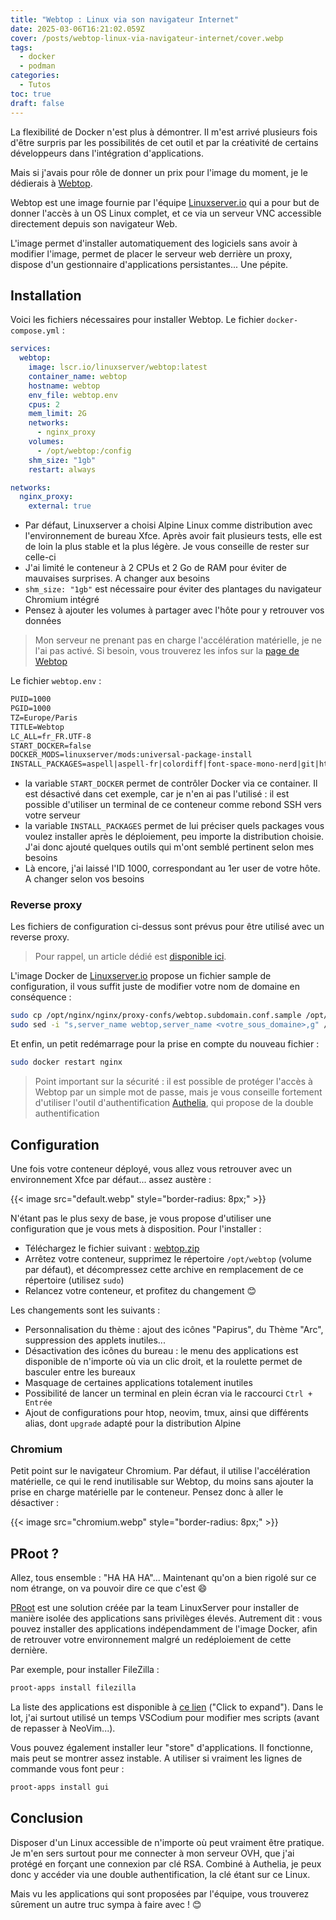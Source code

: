 ```yaml
---
title: "Webtop : Linux via son navigateur Internet"
date: 2025-03-06T16:21:02.059Z
cover: /posts/webtop-linux-via-navigateur-internet/cover.webp
tags:
  - docker
  - podman
categories:
  - Tutos
toc: true
draft: false
---
```


La flexibilité de Docker n'est plus à démontrer. Il m'est arrivé plusieurs fois d'être surpris par les possibilités de cet outil et par la créativité de certains développeurs dans l'intégration d'applications.

Mais si j'avais pour rôle de donner un prix pour l'image du moment, je le dédierais à [Webtop](https://docs.linuxserver.io/images/docker-webtop/).

Webtop est une image fournie par l'équipe [Linuxserver.io](https://www.linuxserver.io/) qui a pour but de donner l'accès à un OS Linux complet, et ce via un serveur VNC accessible directement depuis son navigateur Web.

L'image permet d'installer automatiquement des logiciels sans avoir à modifier l'image, permet de placer le serveur web derrière un proxy, dispose d'un gestionnaire d'applications persistantes... Une pépite.

## Installation

Voici les fichiers nécessaires pour installer Webtop. Le fichier `docker-compose.yml` :

```yml
services:
  webtop:
    image: lscr.io/linuxserver/webtop:latest
    container_name: webtop
    hostname: webtop
    env_file: webtop.env
    cpus: 2
    mem_limit: 2G
    networks:
      - nginx_proxy
    volumes:
      - /opt/webtop:/config
    shm_size: "1gb"
    restart: always

networks:
  nginx_proxy:
    external: true
```

- Par défaut, Linuxserver a choisi Alpine Linux comme distribution avec l'environnement de bureau Xfce. Après avoir fait plusieurs tests, elle est de loin la plus stable et la plus légère. Je vous conseille de rester sur celle-ci
- J'ai limité le conteneur à 2 CPUs et 2 Go de RAM pour éviter de mauvaises surprises. A changer aux besoins
- `shm_size: "1gb"` est nécessaire pour éviter des plantages du navigateur Chromium intégré
- Pensez à ajouter les volumes à partager avec l'hôte pour y retrouver vos données

> Mon serveur ne prenant pas en charge l'accélération matérielle, je ne l'ai pas activé. Si besoin, vous trouverez les infos sur la [page de Webtop](https://docs.linuxserver.io/images/docker-webtop/)

Le fichier `webtop.env` :

```txt
PUID=1000
PGID=1000
TZ=Europe/Paris
TITLE=Webtop
LC_ALL=fr_FR.UTF-8
START_DOCKER=false
DOCKER_MODS=linuxserver/mods:universal-package-install
INSTALL_PACKAGES=aspell|aspell-fr|colordiff|font-space-mono-nerd|git|htop|ncdu|neovim|onboard|papirus-icon-theme|parole|ripgrep|thunar-archive-plugin|tmux|xarchiver|zip
```

- la variable `START_DOCKER` permet de contrôler Docker via ce container. Il est désactivé dans cet exemple, car je n'en ai pas l'utilisé : il est possible d'utiliser un terminal de ce conteneur comme rebond SSH vers votre serveur
- la variable `INSTALL_PACKAGES` permet de lui préciser quels packages vous voulez installer après le déploiement, peu importe la distribution choisie. J'ai donc ajouté quelques outils qui m'ont semblé pertinent selon mes besoins
- Là encore, j'ai laissé l'ID 1000, correspondant au 1er user de votre hôte. A changer selon vos besoins

### Reverse proxy

Les fichiers de configuration ci-dessus sont prévus pour être utilisé avec un reverse proxy.

> Pour rappel, un article dédié est [disponible ici](/posts/reverse-proxy-nginx/).

L'image Docker de [Linuxserver.io](https://docs.linuxserver.io/general/swag/) propose un fichier sample de configuration, il vous suffit juste de modifier votre nom de domaine en conséquence :

```bash
sudo cp /opt/nginx/nginx/proxy-confs/webtop.subdomain.conf.sample /opt/nginx/nginx/proxy-confs/webtop.subdomain.conf
sudo sed -i "s,server_name webtop,server_name <votre_sous_domaine>,g" /opt/nginx/nginx/proxy-confs/webtop.subdomain.conf
```

Et enfin, un petit redémarrage pour la prise en compte du nouveau fichier :

```bash
sudo docker restart nginx
```

> Point important sur la sécurité : il est possible de protéger l'accès à Webtop par un simple mot de passe, mais je vous conseille fortement d'utiliser l'outil d'authentification [Authelia](/posts/authelia-serveur-dauthentification-open-source/), qui propose de la double authentification

## Configuration

Une fois votre conteneur déployé, vous allez vous retrouver avec un environnement Xfce par défaut... assez austère : 

{{< image src="default.webp" style="border-radius: 8px;" >}}

N'étant pas le plus sexy de base, je vous propose d'utiliser une configuration que je vous mets à disposition. Pour l'installer :

- Téléchargez le fichier suivant : [webtop.zip](/files/webtop-linux-via-navigateur-internet/webtop.zip)
- Arrêtez votre conteneur, supprimez le répertoire `/opt/webtop` (volume par défaut), et décompressez cette archive en remplacement de ce répertoire (utilisez `sudo`)
- Relancez votre conteneur, et profitez du changement :blush:

Les changements sont les suivants : 

- Personnalisation du thème : ajout des icônes "Papirus", du Thème "Arc", suppression des applets inutiles...
- Désactivation des icônes du bureau : le menu des applications est disponible de n'importe où via un clic droit, et la roulette permet de basculer entre les bureaux
- Masquage de certaines applications totalement inutiles
- Possibilité de lancer un terminal en plein écran via le raccourci `Ctrl + Entrée`
- Ajout de configurations pour htop, neovim, tmux, ainsi que différents alias, dont `upgrade` adapté pour la distribution Alpine

### Chromium

Petit point sur le navigateur Chromium. Par défaut, il utilise l'accélération matérielle, ce qui le rend inutilisable sur Webtop, du moins sans ajouter la prise en charge matérielle par le conteneur. Pensez donc à aller le désactiver :

{{< image src="chromium.webp" style="border-radius: 8px;" >}}

## PRoot ?

Allez, tous ensemble : "HA HA HA"... Maintenant qu'on a bien rigolé sur ce nom étrange, on va pouvoir dire ce que c'est :smile:

[PRoot](https://github.com/linuxserver/proot-apps) est une solution créée par la team LinuxServer pour installer de manière isolée des applications sans privilèges élevés. Autrement dit : vous pouvez installer des applications indépendamment de l'image Docker, afin de retrouver votre environnement malgré un redéploiement de cette dernière.

Par exemple, pour installer FileZilla : 

```bash
proot-apps install filezilla
```

La liste des applications est disponible à [ce lien](https://github.com/linuxserver/proot-apps?tab=readme-ov-file#supported-apps) ("Click to expand"). Dans le lot, j'ai surtout utilisé un temps VSCodium pour modifier mes scripts (avant de repasser à NeoVim...).

Vous pouvez également installer leur "store" d'applications. Il fonctionne, mais peut se montrer assez instable. A utiliser si vraiment les lignes de commande vous font peur :

```bash
proot-apps install gui
```

## Conclusion

Disposer d'un Linux accessible de n'importe où peut vraiment être pratique. Je m'en sers surtout pour me connecter à mon serveur OVH, que j'ai protégé en forçant une connexion par clé RSA. Combiné à Authelia, je peux donc y accéder via une double authentification, la clé étant sur ce Linux.

Mais vu les applications qui sont proposées par l'équipe, vous trouverez sûrement un autre truc sympa à faire avec ! :blush:

